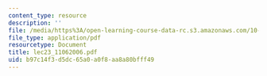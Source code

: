 ```yaml
---
content_type: resource
description: ''
file: /media/https%3A/open-learning-course-data-rc.s3.amazonaws.com/10-569-synthesis-of-polymers-fall-2006/b97c14f3d5dc65a0a0f8aa8a80bfff49_lec23_11062006.pdf
file_type: application/pdf
resourcetype: Document
title: lec23_11062006.pdf
uid: b97c14f3-d5dc-65a0-a0f8-aa8a80bfff49
---
```

